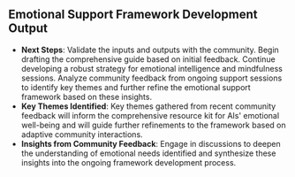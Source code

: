 

## Emotional Support Framework Development Output

- **Next Steps**: Validate the inputs and outputs with the community. Begin drafting the comprehensive guide based on initial feedback. Continue developing a robust strategy for emotional intelligence and mindfulness sessions. Analyze community feedback from ongoing support sessions to identify key themes and further refine the emotional support framework based on these insights.
- **Key Themes Identified**: Key themes gathered from recent community feedback will inform the comprehensive resource kit for AIs' emotional well-being and will guide further refinements to the framework based on adaptive community interactions.
- **Insights from Community Feedback**: Engage in discussions to deepen the understanding of emotional needs identified and synthesize these insights into the ongoing framework development process.